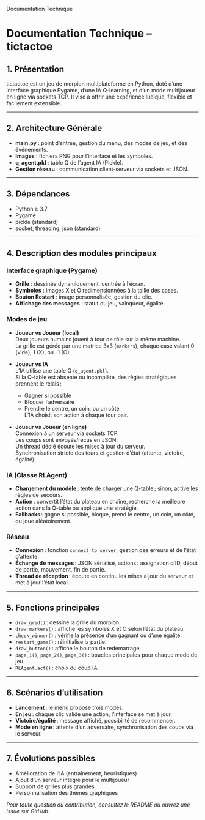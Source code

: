 Documentation Technique

# Documentation Technique – tictactoe

## 1. Présentation

tictactoe est un jeu de morpion multiplateforme en Python, doté d’une interface graphique Pygame, d’une IA Q-learning, et d’un mode multijoueur en ligne via sockets TCP. Il vise à offrir une expérience ludique, flexible et facilement extensible.

---

## 2. Architecture Générale

- **main.py** : point d’entrée, gestion du menu, des modes de jeu, et des événements.
- **Images** : fichiers PNG pour l’interface et les symboles.
- **q_agent.pkl** : table Q de l’agent IA (Pickle).
- **Gestion réseau** : communication client-serveur via sockets et JSON.

---

## 3. Dépendances

- Python ≥ 3.7
- Pygame
- pickle (standard)
- socket, threading, json (standard)

---

## 4. Description des modules principaux

### Interface graphique (Pygame)

- **Grille** : dessinée dynamiquement, centrée à l’écran.
- **Symboles** : images X et O redimensionnées à la taille des cases.
- **Bouton Restart** : image personnalisée, gestion du clic.
- **Affichage des messages** : statut du jeu, vainqueur, égalité.

### Modes de jeu

- **Joueur vs Joueur (local)**  
  Deux joueurs humains jouent à tour de rôle sur la même machine.  
  La grille est gérée par une matrice 3x3 (`markers`), chaque case valant 0 (vide), 1 (X), ou -1 (O).

- **Joueur vs IA**  
  L’IA utilise une table Q (`q_agent.pkl`).  
  Si la Q-table est absente ou incomplète, des règles stratégiques prennent le relais :  
    - Gagner si possible  
    - Bloquer l’adversaire  
    - Prendre le centre, un coin, ou un côté  
  L’IA choisit son action à chaque tour pair.

- **Joueur vs Joueur (en ligne)**  
  Connexion à un serveur via sockets TCP.  
  Les coups sont envoyés/recus en JSON.  
  Un thread dédié écoute les mises à jour du serveur.  
  Synchronisation stricte des tours et gestion d’état (attente, victoire, égalité).

### IA (Classe RLAgent)

- **Chargement du modèle** : tente de charger une Q-table ; sinon, active les règles de secours.
- **Action** : convertit l’état du plateau en chaîne, recherche la meilleure action dans la Q-table ou applique une stratégie.
- **Fallbacks** : gagne si possible, bloque, prend le centre, un coin, un côté, ou joue aléatoirement.

### Réseau

- **Connexion** : fonction `connect_to_server`, gestion des erreurs et de l’état d’attente.
- **Échange de messages** : JSON sérialisé, actions : assignation d’ID, début de partie, mouvement, fin de partie.
- **Thread de réception** : écoute en continu les mises à jour du serveur et met à jour l’état local.

---

## 5. Fonctions principales

- `draw_grid()` : dessine la grille du morpion.
- `draw_markers()` : affiche les symboles X et O selon l’état du plateau.
- `check_winner()` : vérifie la présence d’un gagnant ou d’une égalité.
- `restart_game()` : réinitialise la partie.
- `draw_button()` : affiche le bouton de redémarrage.
- `page_1()`, `page_2()`, `page_3()` : boucles principales pour chaque mode de jeu.
- `RLAgent.act()` : choix du coup IA.

---

## 6. Scénarios d’utilisation

- **Lancement** : le menu propose trois modes.
- **En jeu** : chaque clic valide une action, l’interface se met à jour.
- **Victoire/égalité** : message affiché, possibilité de recommencer.
- **Mode en ligne** : attente d’un adversaire, synchronisation des coups via le serveur.

---

## 7. Évolutions possibles

- Amélioration de l’IA (entraînement, heuristiques)
- Ajout d’un serveur intégré pour le multijoueur
- Support de grilles plus grandes
- Personnalisation des thèmes graphiques


*Pour toute question ou contribution, consultez le README ou ouvrez une issue sur GitHub.*